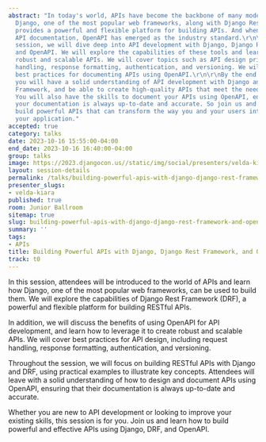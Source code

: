 ```yaml
---
abstract: "In today's world, APIs have become the backbone of many modern applications.
  Django, one of the most popular web frameworks, along with Django Rest Framework,
  provides a powerful and flexible platform for building APIs. And when it comes to
  API documentation, OpenAPI has emerged as the industry standard.\r\n\r\nIn this
  session, we will dive deep into API development with Django, Django Rest Framework,
  and OpenAPI. We will explore the capabilities of these tools and learn how to build
  robust and scalable APIs. We will cover topics such as API design principles, request
  handling, response formatting, authentication, and versioning. We will also discuss
  best practices for documenting APIs using OpenAPI.\r\n\r\nBy the end of this session,
  you will have a solid understanding of API development with Django and Django Rest
  Framework, and be able to create high-quality APIs that meet the needs of your users.
  You will also have the skills to document your APIs using OpenAPI, ensuring that
  your documentation is always up-to-date and accurate. So join us and learn how to
  build powerful APIs that can transform the way you and your users interact with
  your application."
accepted: true
category: talks
date: 2023-10-16 15:55:00-04:00
end_date: 2023-10-16 16:40:00-04:00
group: talks
image: https://2023.djangocon.us//static/img/social/presenters/velda-kiara.png
layout: session-details
permalink: /talks/building-powerful-apis-with-django-django-rest-framework-and-openapi/
presenter_slugs:
- velda-kiara
published: true
room: Junior Ballroom
sitemap: true
slug: building-powerful-apis-with-django-django-rest-framework-and-openapi
summary: ''
tags:
- APIs
title: Building Powerful APIs with Django, Django Rest Framework, and OpenAPI
track: t0
---
```


In this session, attendees will be introduced to the world of APIs and learn how Django, one of the most popular web frameworks, can be used to build them. We will explore the capabilities of Django Rest Framework (DRF), a powerful and flexible platform for building RESTful APIs.

In addition, we will discuss the benefits of using OpenAPI for API development, and learn how to leverage it to create robust and scalable APIs. We will cover best practices for API design, including request handling, response formatting, authentication, and versioning.

Throughout the session, we will focus on building RESTful APIs with Django and DRF, using practical examples to illustrate key concepts. Attendees will leave with a solid understanding of how to design and document APIs using OpenAPI, ensuring that their documentation is always up-to-date and accurate.

Whether you are new to API development or looking to improve your existing skills, this session is for you. Join us and learn how to build powerful and effective APIs using Django, DRF, and OpenAPI.
